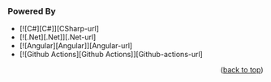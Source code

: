 ### Powered By

* [![C#][C#]][CSharp-url]
* [![.Net][.Net]][.Net-url]
* [![Angular][Angular]][Angular-url]
* [![Github Actions][Github Actions]][Github-actions-url]

<p align="right">(<a href="#readme-top">back to top</a>)</p>
